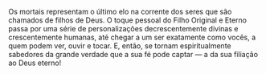 ﻿Os mortais representam o último elo na corrente dos seres que são chamados de filhos de Deus. O toque pessoal do Filho Original e Eterno passa por uma série de personalizações decrescentemente divinas e crescentemente humanas, até chegar a um ser exatamente como vocês, a quem podem ver, ouvir e tocar. E, então, se tornam espiritualmente sabedores da grande verdade que a sua fé pode captar — a da sua filiação ao Deus eterno!
